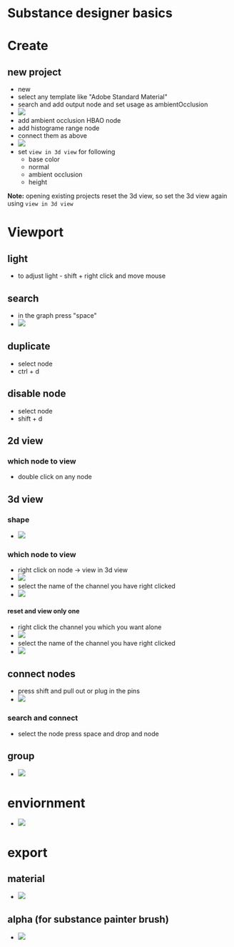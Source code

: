 # **Substance designer basics**

# Create

## new project

- new
- select any template like "Adobe Standard Material"
- search and add output node and set usage as ambientOcclusion
- <img src="./images/basics/basic-setup-control-height-AO.png">
- add ambient occlusion HBAO node
- add histograme range node
- connect them as above
- <img src="./images/basics/basic-project-setup.gif">
- set `view in 3d view` for following
  - base color
  - normal
  - ambient occlusion
  - height

**Note:** opening existing projects reset the 3d view, so set the 3d view again using `view in 3d view`

# Viewport

## light

- to adjust light - shift + right click and move mouse

## search

- in the graph press "space"
- <img src="./images/basics/viewport-search-space.png">

## duplicate

- select node
- ctrl + d

## disable node

- select node
- shift + d

## 2d view

### which node to view

- double click on any node

## 3d view

### shape

- <img src="./images/basics/change-output-render-shape.png">

### which node to view

- right click on node -> view in 3d view
- <img src="./images/basics/view-in-3d-view.png">
- select the name of the channel you have right clicked
- <img src="./images/basics/what-to-view-in-3d-view.png">

#### reset and view only one

- right click the channel you which you want alone
- <img src="./images/basics/view-only-one-channel.png">
- select the name of the channel you have right clicked
- <img src="./images/basics/what-to-view-in-3d-view.png">

## connect nodes

- press shift and pull out or plug in the pins
- <img src="./images/basics/pull-out-plug-in-pins.gif">

### search and connect

- select the node press space and drop and node

## group

- <img src="./images/basics/group-nodes.gif">

# enviornment

- <img src="./images/basics/env-settings.gif">

# export

## material

- <img src="./images/basics/publish-material.gif">

## alpha (for substance painter brush)

- <img src="./images/basics/export-alpha.gif">
